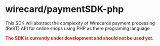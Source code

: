 # wirecard/paymentSDK-php
This SDK will abstract the complexity of Wirecards payment processing (ReST) API for online shops using PHP as there programing language.

<b style="color: red">The SDK is currently under development and should not be used yet.</b>